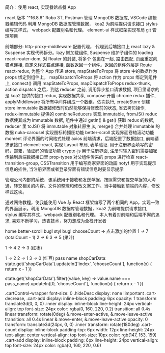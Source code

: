 ﻿简介：使用 react, 实现餐馆点餐 App

react 版本 "^16.8.6"
Robo 3T, Postman 管理 MongoDB 数据库, VSCode 编辑器编辑代码
利用 MongoDB 数据库管理数据，
koa2 为前端提供请求接口
stylus 编写其样式，
webpack 配置别名和代理。
element-ui 样式框架实现布局
git 管理项目

前端部分:
http-proxy-middleware 配置代理， 代理到后端接口上
react lazy & Suspense 实现代码拆分。lazy 懒加载组件, Suspense 维护子组件的 loading
react-router-dom, <BrowserRouter> 对 Router 的封装, <Switch> 将多个 <Route> 包裹在一起, <Route> 路由匹配, <Redirect> 页面重定向, <Link> 锚点连接, <NavLink> 自定义样式锚点连接, <withRouter> 函数返回一个组件。返回的组件外层是 Route
react-redux, <Provider> 为整个 App 传递 store, mapStateToProps 将 store 中的数据作为 props 绑定到组件上， mapDispatchToProps 将 action 作为 props 绑定到组件上, connect() 调用 mapStateToProps, mapDispatchToProps
redux-thunk, action dispatch 之后，到达 reducer 之前, 调用异步接口请求数据, 项目里请求的是 koa2 提供的接口
redux, 实现数据共享, compose 开启 chrome redux 插件, applyMiddleware 将所有中间件组成一个数组，依次执行, createStore 创建 store
immutable 数据被修改时仍然能够保持修改前的状态, 省去拷贝操作, redux-immutable 提供的 combineReducers 实现 immutable, fromJS() redux 数据使其成为 immutable 数据, 组件中通过 getIn() & get() 获取 redux 的数据, reducer 里 toJS() 将 immutable 对象转原生 js, merge() 合并处理 immutable 的数据
nuka-carousel 实现图标轮播图功能
better-scroll 实现界面卷轴滚动功能
moment 评论界面的时间格式处理
axios 前端请求，后端配置了数据接口, 前端请求该接口
element-react, 实现 Layout 布局, 表单验证. 用于注册界面填写的密码，邮箱，验证码的验证功能
crypto-js 用于注册界面, 注册时输入密码需要加密传输到后端数据接口里
prop-types 对父组件传来的 props 进行检查
react-transition-group, CSSTransition 用于编写商家界面的动画
notyf 用于实现提示信息的插件, 当注册界面或者登录界面有错误信息时要显示提示

管理公司内部的系统，该系统用于接收和发送单据，按照需求和提交单据的人沟通，转交相关的内容。文件的整理和修改文案工作。当中接触到前端的内容，修改样式这块。

通过网络教程，使我能使用 Vue 与 React 框架编写了两个相同的 App，实现一致的界面展示。利用 MongoDB 数据库管理数据，koa2 为前端提供请求接口,  stylus 编写其样式，webpack 配置别名和代理。
本人有着对前端和后端不懈的追求, 喜欢不断学习，热衷技术，努力想成为全栈开发者

home better-scroll bug! styl bug!
chooseCount -> 点击添加的位置
1 -> 7 (totalCount - 1)
2 -> 6
3 -> 5 (果汁)

1 -> 4
2 -> 3 (红枣)

1 -> 2
2 -> 1
3 -> 0 (红豆)
pass name
shopCarData: state.get('shopCarData').updateIn(['index', 'chooseCount'], function(x) { return x - 1 })

state.get('shopCarData').filter((value, key) => value.name === pass_name).updateIn([0, 'chooseCount'], function(x) { return x - 1 })



.cartControl-wrapper
  font-size: 0
  .hideDesc
    display: none !important
  .cart-decrease,
  .cart-add
    display: inline-block
    padding: 6px
    opacity: 1
    transform: translate3d(0, 0, 0)
    .inner
      display: inline-block
      line-height: 24px
      vertical-align: top
      font-size: 24px
      color: rgba(0, 160, 220, 0.2)
      transition: all 0.4s linear
      transform: rotate(0deg)
    &.move-enter-active,
    &.move-leave-active
      transition: all 0.4s linear
    &.move-enter,
    &.move-leave-active
      opacity: 0
      transform: translate3d(24px, 0, 0)
      .inner
        transform: rotate(180deg)
  .cart-count
    display: inline-block
    padding-top: 6px
    width: 12px
    line-height: 24px
    text-align: center
    vertical-align: top
    font-size: 10px
    color: rgb(147, 153, 159)
  .cart-add
    display: inline-block
    padding: 6px
    line-height: 24px
    vertical-align: top
    font-size: 24px
    color: rgba(0, 160, 220, 0.6)
